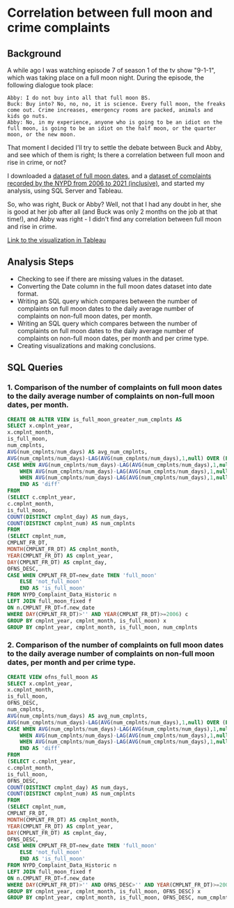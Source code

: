 # Correlation between full moon and crime complaints

## Background

A while ago I was watching episode 7 of season 1 of the tv show "9-1-1", which was taking place on a full moon night.
During the episode, the following dialogue took place:

```
Abby: I do not buy into all that full moon BS.
Buck: Buy into? No, no, no, it is science. Every full moon, the freaks come out. Crime increases, emergency rooms are packed, animals and kids go nuts.
Abby: No, in my experience, anyone who is going to be an idiot on the full moon, is going to be an idiot on the half moon, or the quarter moon, or the new moon.
```

That moment I decided I'll try to settle the debate between Buck and Abby, and see which of them is right; Is there a correlation between full moon and rise in crime, or not?

I downloaded a [dataset of full moon dates](https://www.kaggle.com/datasets/lsind18/full-moon-calendar-1900-2050?select=full_moon.csv), and a [dataset of complaints recorded by the NYPD from 2006 to 2021 (inclusive)](https://data.cityofnewyork.us/Public-Safety/NYPD-Complaint-Data-Historic/qgea-i56i), and started my analysis, using SQL Server and Tableau.

So, who was right, Buck or Abby?
Well, not that I had any doubt in her, she is good at her job after all (and Buck was only 2 months on the job at that time!), and Abby was right - I didn't find any correlation between full moon and rise in crime.

[Link to the visualization in Tableau](https://public.tableau.com/views/FullMoon-Crime/Correlationbetweenfullmoonandcrimecomplaints?:language=en-US&publish=yes&:display_count=n&:origin=viz_share_link)

## Analysis Steps

* Checking to see if there are missing values in the dataset.
* Converting the Date column in the full moon dates dataset into date format.
* Writing an SQL query which compares between the number of complaints on full moon dates to the daily average number of complaints on non-full moon dates, per month.
* Writing an SQL query which compares between the number of complaints on full moon dates to the daily average number of complaints on non-full moon dates, per month and per crime type.
* Creating visualizations and making conclusions.

## SQL Queries

### 1. Comparison of the number of complaints on full moon dates to the daily average number of complaints on non-full moon dates, per month.

```sql
CREATE OR ALTER VIEW is_full_moon_greater_num_cmplnts AS
SELECT x.cmplnt_year,
x.cmplnt_month,
is_full_moon,
num_cmplnts,
AVG(num_cmplnts/num_days) AS avg_num_cmplnts,
AVG(num_cmplnts/num_days)-LAG(AVG(num_cmplnts/num_days),1,null) OVER (PARTITION BY x.cmplnt_year, x.cmplnt_month ORDER BY is_full_moon) AS diff_num_cmplnts,
CASE WHEN AVG(num_cmplnts/num_days)-LAG(AVG(num_cmplnts/num_days),1,null) OVER (PARTITION BY x.cmplnt_year, x.cmplnt_month ORDER BY is_full_moon)>0 THEN 'not_full_moon_greater_num_cmplnts'
	WHEN AVG(num_cmplnts/num_days)-LAG(AVG(num_cmplnts/num_days),1,null) OVER (PARTITION BY x.cmplnt_year, x.cmplnt_month ORDER BY is_full_moon)<0 THEN 'full_moon_greater_num_cmplnts'
	WHEN AVG(num_cmplnts/num_days)-LAG(AVG(num_cmplnts/num_days),1,null) OVER (PARTITION BY x.cmplnt_year, x.cmplnt_month ORDER BY is_full_moon)=0 THEN 'no_diff'
	END AS 'diff'
FROM
(SELECT c.cmplnt_year,
c.cmplnt_month,
is_full_moon,
COUNT(DISTINCT cmplnt_day) AS num_days,
COUNT(DISTINCT cmplnt_num) AS num_cmplnts
FROM
(SELECT cmplnt_num,
CMPLNT_FR_DT,
MONTH(CMPLNT_FR_DT) AS cmplnt_month,
YEAR(CMPLNT_FR_DT) AS cmplnt_year,
DAY(CMPLNT_FR_DT) AS cmplnt_day,
OFNS_DESC,
CASE WHEN CMPLNT_FR_DT=new_date THEN 'full_moon'
	ELSE 'not_full_moon'
	END AS 'is_full_moon'
FROM NYPD_Complaint_Data_Historic n
LEFT JOIN full_moon_fixed f
ON n.CMPLNT_FR_DT=f.new_date
WHERE DAY(CMPLNT_FR_DT)>'' AND YEAR(CMPLNT_FR_DT)>=2006) c
GROUP BY cmplnt_year, cmplnt_month, is_full_moon) x
GROUP BY cmplnt_year, cmplnt_month, is_full_moon, num_cmplnts
```

### 2. Comparison of the number of complaints on full moon dates to the daily average number of complaints on non-full moon dates, per month and per crime type.

```sql
CREATE VIEW ofns_full_moon AS
SELECT x.cmplnt_year,
x.cmplnt_month,
is_full_moon,
OFNS_DESC,
num_cmplnts,
AVG(num_cmplnts/num_days) AS avg_num_cmplnts,
AVG(num_cmplnts/num_days)-LAG(AVG(num_cmplnts/num_days),1,null) OVER (PARTITION BY x.cmplnt_year, x.cmplnt_month ORDER BY is_full_moon) AS diff_num_cmplnts,
CASE WHEN AVG(num_cmplnts/num_days)-LAG(AVG(num_cmplnts/num_days),1,null) OVER (PARTITION BY x.cmplnt_year, x.cmplnt_month, OFNS_DESC ORDER BY is_full_moon)>0 THEN 'not_full_moon_greater_num_cmplnts'
	WHEN AVG(num_cmplnts/num_days)-LAG(AVG(num_cmplnts/num_days),1,null) OVER (PARTITION BY x.cmplnt_year, x.cmplnt_month, OFNS_DESC ORDER BY is_full_moon)<0 THEN 'full_moon_greater_num_cmplnts'
	WHEN AVG(num_cmplnts/num_days)-LAG(AVG(num_cmplnts/num_days),1,null) OVER (PARTITION BY x.cmplnt_year, x.cmplnt_month, OFNS_DESC ORDER BY is_full_moon)=0 THEN 'no_diff'
	END AS 'diff'
FROM
(SELECT c.cmplnt_year,
c.cmplnt_month,
is_full_moon,
OFNS_DESC,
COUNT(DISTINCT cmplnt_day) AS num_days,
COUNT(DISTINCT cmplnt_num) AS num_cmplnts
FROM
(SELECT cmplnt_num,
CMPLNT_FR_DT,
MONTH(CMPLNT_FR_DT) AS cmplnt_month,
YEAR(CMPLNT_FR_DT) AS cmplnt_year,
DAY(CMPLNT_FR_DT) AS cmplnt_day,
OFNS_DESC,
CASE WHEN CMPLNT_FR_DT=new_date THEN 'full_moon'
	ELSE 'not_full_moon'
	END AS 'is_full_moon'
FROM NYPD_Complaint_Data_Historic n
LEFT JOIN full_moon_fixed f
ON n.CMPLNT_FR_DT=f.new_date
WHERE DAY(CMPLNT_FR_DT)>'' AND OFNS_DESC>'' AND YEAR(CMPLNT_FR_DT)>=2006) c
GROUP BY cmplnt_year, cmplnt_month, is_full_moon, OFNS_DESC) x
GROUP BY cmplnt_year, cmplnt_month, is_full_moon, OFNS_DESC, num_cmplnts
```
